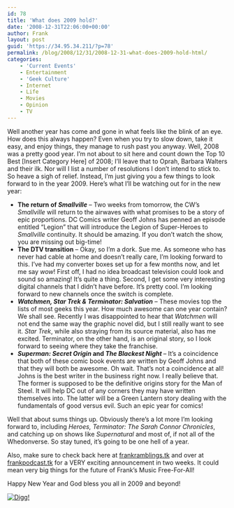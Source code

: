 ```yaml
---
id: 78
title: 'What does 2009 hold?'
date: '2008-12-31T22:06:00+00:00'
author: Frank
layout: post
guid: 'https://34.95.34.211/?p=78'
permalink: /blog/2008/12/31/2008-12-31-what-does-2009-hold-html/
categories:
    - 'Current Events'
    - Entertainment
    - 'Geek Culture'
    - Internet
    - Life
    - Movies
    - Opinion
    - TV
---
```


<div src="v5">Well another year has come and gone in what feels like the blink of an eye. How does this always happen? Even when you try to slow down, take it easy, and enjoy things, they manage to rush past you anyway. Well, 2008 was a pretty good year. I’m not about to sit here and count down the Top 10 Best [Insert Category Here] of 2008; I’ll leave that to Oprah, Barbara Walters and their ilk. Nor will I list a number of resolutions I don’t intend to stick to. So heave a sigh of relief. Instead, I’m just giving you a few things to look forward to in the year 2009. Here’s what I’ll be watching out for in the new year:

- <span style="font-weight: bold;">The return of <span style="font-style: italic;">Smallville</span></span> – Two weeks from tomorrow, the CW’s <span style="font-style: italic;">Smallville</span> will return to the airwaves with what promises to be a story of epic proportions. DC Comics writer Geoff Johns has penned an episode entitled “Legion” that will introduce the Legion of Super-Heroes to <span style="font-style: italic;">Smallville</span> continuity. It should be amazing. If you don’t watch the show, you are missing out big-time!
- <span style="font-weight: bold;">The DTV transition</span> – Okay, so I’m a dork. Sue me. As someone who has never had cable at home and doesn’t really care, I’m looking forward to this. I’ve had my converter boxes set up for a few months now, and let me say <span style="font-style: italic;">wow</span>! First off, I had no idea broadcast television could look and sound so amazing! It’s quite a thing. Second, I get some very interesting digital channels that I didn’t have before. It’s pretty cool. I’m looking forward to new channels once the switch is complete.
- <span style="font-weight: bold; font-style: italic;">Watchmen, Star Trek &amp; Terminator: Salvation</span> – These movies top the lists of most geeks this year. How much awesome can one year contain? We shall see. Recently I was disappointed to hear that <span style="font-style: italic;">Watchmen</span> will not end the same way the graphic novel did, but I still really want to see it. <span style="font-style: italic;">Star Trek</span>, while also straying from its source material, also has me excited. Terminator, on the other hand, is an original story, so I look forward to seeing where they take the franchise.
- <span style="font-weight: bold;"><span style="font-style: italic;">Superman: Secret Origin</span> and <span style="font-style: italic;">The Blackest Night</span> </span><span style="font-style: italic;">– </span>It’s a coincidence that both of these comic book events are written by Geoff Johns and that they will both be awesome. Oh wait. That’s not a coincidence at all! Johns is the best writer in the business right now. I really believe that. The former is supposed to be the definitive origins story for the Man of Steel. It will help DC out of any corners they may have written themselves into. The latter will be a Green Lantern story dealing with the fundamentals of good versus evil. Such an epic year for comics!

Well that about sums things up. Obviously there’s a lot more I’m looking forward to, including <span style="font-style: italic;">Heroes, Terminator: The Sarah Connor Chronicles</span>, and catching up on shows like <span style="font-style: italic;">Supernatural </span>and <span style="font-style: italic;"></span>most of, if not all of the Whedonverse. So stay tuned, it’s going to be one hell of a year.

Also, make sure to check back here at [frankramblings.tk](http://www.frankramblings.tk/) and over at [frankpodcast.tk](http://www.frankpodcast.tk/) for a VERY exciting announcement in two weeks. It could mean very big things for the future of Frank’s Music Free-For-All!

Happy New Year and God bless you all in 2009 and beyond!

[![Digg!](http://digg.com/img/badges/100x20-digg-button.gif)  ](http://digg.com/)

</div>